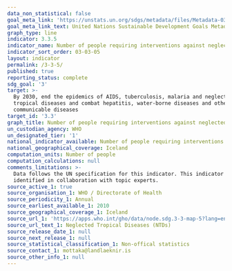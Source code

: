 ```yaml
---
data_non_statistical: false
goal_meta_link: 'https://unstats.un.org/sdgs/metadata/files/Metadata-03-03-05.pdf'
goal_meta_link_text: United Nations Sustainable Development Goals Metadata (pdf 865kB)
graph_type: line
indicator: 3.3.5
indicator_name: Number of people requiring interventions against neglected tropical diseases
indicator_sort_order: 03-03-05
layout: indicator
permalink: /3-3-5/
published: true
reporting_status: complete
sdg_goal: '3'
target: >-
  By 2030, end the epidemics of AIDS, tuberculosis, malaria and neglected
  tropical diseases and combat hepatitis, water-borne diseases and other
  communicable diseases
target_id: '3.3'
graph_title: Number of people requiring interventions against neglected tropical diseases
un_custodian_agency: WHO
un_designated_tier: '1'
national_indicator_available: Number of people requiring interventions against neglected tropical diseases
national_geographical_coverage: Iceland
computation_units: Number of people
computation_calculations: null
comments_limitations: >-
  Data follows the UN specification for this indicator. This indicator has been
  identified in collaboration with topic experts.
source_active_1: true
source_organisation_1: WHO / Directorate of Health
source_periodicity_1: Annual
source_earliest_available_1: 2010
source_geographical_coverage_1: Iceland
source_url_1: 'https://apps.who.int/gho/data/node.sdg.3-3-map-5?lang=en'
source_url_text_1: Neglected Tropical Diseases (NTDs)
source_release_date_1: null
source_next_release_1: null
source_statistical_classification_1: Non-offical statistics
source_contact_1: mottaka@landlaeknir.is
source_other_info_1: null
---
```

